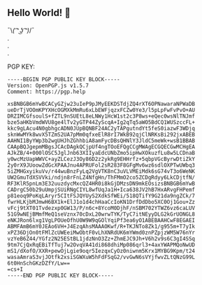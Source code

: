 ## Hello World! 👋

¯\\_( ͡ᵔ ͜ʖ ͡ᵔ)_/¯<br>
.<br>
.<br>
.<br>
<!--
[![jarp0l's github stats](https://github-readme-stats.vercel.app/api?username=jarp0l&show_icons=true&theme=chartreuse-dark&count_private=true)](https://github.com/anuraghazra/github-readme-stats)
-->
<!--
**jarp0l/jarp0l** is a ✨ _special_ ✨ repository because its `README.md` (this file) appears on your GitHub profile.
-->
<!--
Here are some ideas to get you started:
-->
<!--
- 🔭 I’m currently working on ...
- 🌱 I’m currently learning ...
- 👯 I’m looking to collaborate on ...
- 🤔 I’m looking for help with ...
- 💬 Ask me about ...
- 📫 How to reach me: ...
- 😄 Pronouns: ...
- ⚡ Fun fact: ...
-->
<!--
🔭 I’m currently working on ... => broadening and improving my skillset. <br>
🌱 I’m currently learning (<I>trying to learn</I>) ... => Python, C, C++, Bf, Assembly, Dart, Flutter... ;D <br>
⚡ Fun fact: There really is no fun at all! Just Kiddin' ; P
-->

PGP KEY:

```
-----BEGIN PGP PUBLIC KEY BLOCK-----
Version: OpenPGP.js v1.5.7
Comment: https://pgp.help

xsBNBGB6mYwBCACyGZjw23uIeP9pJMyEEKDSTdjZQ4rXT6OPNawaraNPWaDB
ueDrTjVOOmKPYXHcOGMXkMmRu6xLbEWFjqzxFCZw0Ye3/l5pLpFwFvPvO+AU
DRZIMCGfsoulS+fZTL9nSUEtL8eLNWy1HcW1st2c3P8ws+eQec0wsNlTNJmf
bze5aHKbVmdWVU8ge4lTv2yGTP44ZyScqA+Ig2qTq5aWO5BdCQ1WUSzccFL+
kkc9gLAcu4N0gbhgcADN0JUpBQNBF24AC2yTAPgutndYt5feS0iazwF3WDjq
sknWwMYk8wvX5TZmS2UA7pMm0qfxeElR8rI7WkB92qjClNRKsBi292jxABEB
AAHNI1ByYWp3b2wgUHJhZGhhbiA8amFycDBsQHNlY3JldC5meWk+wsB1BBAB
CAApBQJgepmMBgsJCAcDAgkQCjpUf4ngTOoEFQgCCgMWAgECGQECGwMCHgEA
AJkZB/4+000lOSC5JglJnb63XIIyaEdcUNbZmo5ipHwXOkuzfLu8w5LCDnaB
y0wcMzUapWWVC+ayZLCezJ3Oy86D2z2ykRg9EHHrfz+5qbpVGcByrwDtiZkY
2y0rX9JUoowZdGcXPAAJnu4APRUFol2sR283F8GFgMv6wz6sdlOXPTwUWbq3
5iZMHGxyikuVv/r44wuBnzFyLq2VgVTK8nC3uVLVMEiMdk6sG74vT3o6WeNK
UW2GmuTdXSVVki/ndjn8rFnLZ4NfgHn/ThFMmO2co5ZCDgRdyy6LkCDjtfN/
RF3KlR5pnLm3E32uuzdycMxcQZ4HR0i8kGjDMzsDN9mkEOsizsBNBGB6mYwB
CADrgC50b29uUmpjSUiRNgCIYL8wfUqJa1H+Ica638JV2hB7HxARvgFHPemf
p81eoq9PoKqLAryr5CItFSJQYUyS2XdkSfWEi/518QTifY9G21da9ngZCk/7
fwrHLKjbMJmwH6BX1k+ElJ1o1d4chHaaCcIoKN1DrfDdDbo5XC0Oj1Gou+Zz
vFcj9tXT01Tvdezxp0GW13/P/n6c+8YcoM0DjhF/nSBM702YTWZ6vz6caLUV
51G9wNEjBMmfMeQ1seVznx70cDxL20wrwTYK/TyC7itNEyyDLG2kGrUONGL8
eNKJRon6lxg1VgLPOUeOfhU0W9W9qGOlYqiPf3ea6yO1ABEBAAHCwF8EGAEI
ABMFAmB6mY0JEAo6VH+J4EzqAhsMAAAOKwf/R+TKJNTo8Zk1/g955m+T7yIk
xPZ36DjOn0tFMlZcUWEeiMwObtF0vLhXNRdUK6mYWmd0znPZpjzWM5W76nYr
vzYeB6Z44/YGfz2N25EStBL1jdzNnO3Zz+ZhmEJC9Jh+V6h2v9s6C3gI4SSq
9tm7CjQxRqEBiTfTuj7w2OvqVA41di868dhiMp086qrl3+4axYWAPMQoNwUD
mS1/dXofO/XXR+pewOjLgie9oqr5IezqxCyOz0niwnm5Krx1MYBG9Kpm/t24
wasaAmraS3vjJOtfk2xsiSGWXuW5hFdFSqG2/vvGwN6sVYjfwvZLtQNzG99L
6t0HnSchGKzDZfY/Lw==
=cs+I
-----END PGP PUBLIC KEY BLOCK-----
```
